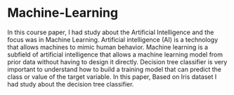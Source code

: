 # Machine-Learning
In this course paper, I had study about the Artificial Intelligence and the focus was in Machine
Learning. Artificial intelligence (AI) is a technology that allows machines to mimic human behavior.
Machine learning is a subfield of artificial intelligence that allows a machine learning model from
prior data without having to design it directly. Decision tree classifier is very important to understand
how to build a training model that can predict the class or value of the target variable. In this paper,
Based on Iris dataset I had study about the decision tree classifier.


